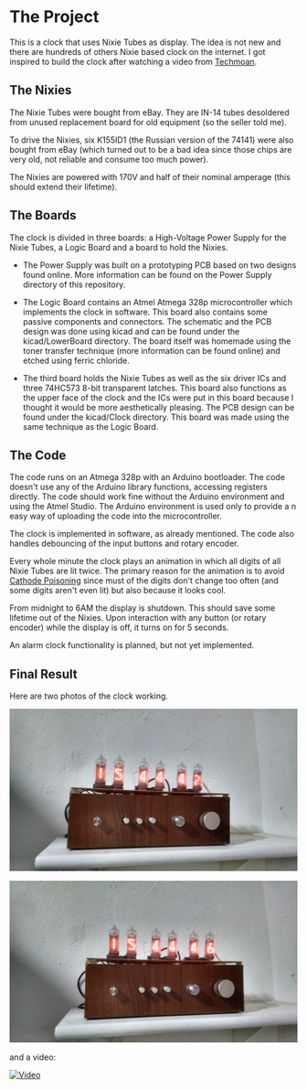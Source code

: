 # The Project

This is a clock that uses Nixie Tubes as display. The idea is not new and there are hundreds of others Nixie based clock on the internet.
I got inspired to build the clock after watching a video from [Techmoan](https://www.youtube.com/channel/UC5I2hjZYiW9gZPVkvzM8_Cw).

## The Nixies

The Nixie Tubes were bought from eBay. They are IN-14 tubes desoldered from unused replacement board for old equipment (so the seller told me).

To drive the Nixies, six K155ID1 (the Russian version of the 74141) were also bought from eBay (which turned out to be a bad idea since those chips are very old, not reliable and consume too much power).

The Nixies are powered with 170V and half of their nominal amperage (this should extend their lifetime).

## The Boards

The clock is divided in three boards: a High-Voltage Power Supply for the Nixie Tubes, a Logic Board and a board to hold the Nixies.

* The Power Supply was built on a prototyping PCB based on two designs found online. More information can be found on the Power Supply directory of this repository.

* The Logic Board contains an Atmel Atmega 328p microcontroller which implements the clock in software. This board also contains some passive components and connectors. The schematic and the PCB design was done using kicad and can be found under the kicad/LowerBoard directory. The board itself was homemade using the toner transfer technique (more information can be found online) and etched using ferric chloride.

* The third board holds the Nixie Tubes as well as the six driver ICs and three 74HC573 8-bit transparent latches. This board also functions as the upper face of the clock and the ICs were put in this board because I thought it would be more aesthetically pleasing. The PCB design can be found under the kicad/Clock directory. This board was made using the same technique as the Logic Board.

## The Code

The code runs on an Atmega 328p with an Arduino bootloader. The code doesn't use any of the Arduino library functions, accessing registers directly. The code should work fine without the Arduino environment and using the Atmel Studio. The Arduino environment is used only to provide a n easy way of uploading the code into the microcontroller.

The clock is implemented in software, as already mentioned. The code also handles debouncing of the input buttons and rotary encoder.

Every whole minute the clock plays an animation in which all digits of all Nixie Tubes are lit twice. The primary reason for the animation is to avoid [Cathode Poisoning](http://www.tube-tester.com/sites/nixie/different/cathode%20poisoning/cathode-poisoning.htm) since must of the digits don't change too often (and some digits aren't even lit) but also because it looks cool.

From midnight to 6AM the display is shutdown. This should save some lifetime out of the Nixies. Upon interaction with any button (or rotary encoder) while the display is off, it turns on for 5 seconds.

An alarm clock functionality is planned, but not yet implemented.

## Final Result

Here are two photos of the clock working.

![Image 1](Images/IMG_20180526_154434791_HDR.jpg?raw=true)

![Image 2](Images/IMG_20180526_154438831_HDR.jpg?raw=true)

and a video:

[![Video](https://img.youtube.com/vi/pQ4-Zf7qyXU/0.jpg)](https://youtu.be/pQ4-Zf7qyXU)
